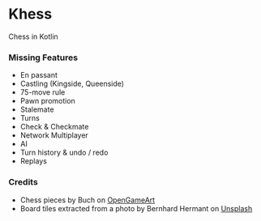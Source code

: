 # Khess
Chess in Kotlin

### Missing Features
* En passant
* Castling (Kingside, Queenside)
* 75-move rule
* Pawn promotion
* Stalemate
* Turns
* Check & Checkmate
* Network Multiplayer
* AI
* Turn history & undo / redo
* Replays

### Credits
* Chess pieces by Buch on [OpenGameArt](https://opengameart.org/content/chess-pieces-set)
* Board tiles extracted from a photo by Bernhard Hermant on [Unsplash](https://unsplash.com/photos/X-Bu9X6gok0)